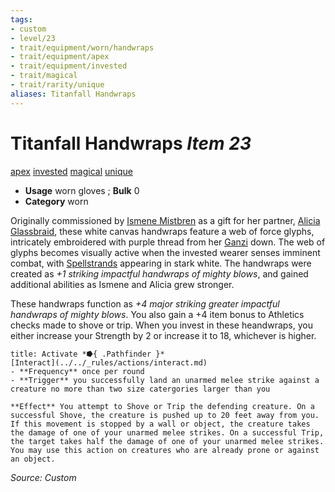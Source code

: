 ```yaml
---
tags:
- custom
- level/23 
- trait/equipment/worn/handwraps
- trait/equipment/apex 
- trait/equipment/invested 
- trait/magical 
- trait/rarity/unique 
aliases: Titanfall Handwraps
---
```

# Titanfall Handwraps *Item 23*  
[apex](../../_rules/traits/apex.md) [invested](../../_rules/traits/invested.md) [magical](../../_rules/traits/magical.md) [unique](../../_rules/traits/unique.md) 

- **Usage** worn gloves ; **Bulk** 0
- **Category** worn

Originally commissioned by [Ismene Mistbren](../npcs/people/ismene-mistbren-glassbraid.md) as a gift for her partner, [Alicia Glassbraid](../npcs/people/aclicia-glassbraid.md), these white canvas handwraps feature a web of force glyphs, intricately embroidered with purple thread from her [Ganzi](../../_rules/traits/ganzi-loag.md) down. The web of glyphs becomes visually active when the invested wearer senses imminent combat, with [Spellstrands](../spellstrand.md) appearing in stark white. The handwraps were created as *+1 striking impactful handwraps of mighty blows*, and gained additional abilities as Ismene and Alicia grew stronger.

These handwraps function as _+4 major striking greater impactful handwraps of mighty blows_. You also gain a +4 item bonus to Athletics checks made to shove or trip. When you invest in these heandwraps, you either increase your Strength by 2 or increase it to 18, whichever is higher.

```ad-embed-ability
title: Activate *⭓{ .Pathfinder }*
[Interact](../../_rules/actions/interact.md) 
- **Frequency** once per round 
- **Trigger** you successfully land an unarmed melee strike against a creature no more than two size catergories larger than you 

**Effect** You attempt to Shove or Trip the defending creature. On a successful Shove, the creature is pushed up to 20 feet away from you. If this movement is stopped by a wall or object, the creature takes the damage of one of your unarmed melee strikes. On a successful Trip, the target takes half the damage of one of your unarmed melee strikes. You may use this action on creatures who are already prone or against an object.
```

*Source: Custom*
